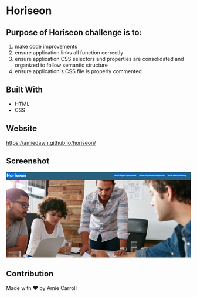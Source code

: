 # Horiseon

## Purpose of Horiseon challenge is to:
  1) make code improvements
  2) ensure application links all function correctly
  3) ensure application CSS selectors and properties are consolidated and organized to follow semantic structure
  4) ensure application's CSS file is properly commented

## Built With
* HTML
* CSS

## Website
https://amiedawn.github.io/horiseon/

## Screenshot
![image](./assets/images/screenshot.png?raw=true "image")
<!-- my TA Raj told me to use this for screenshot and it works in preview :) -->

## Contribution
Made with ❤️ by Amie Carroll


